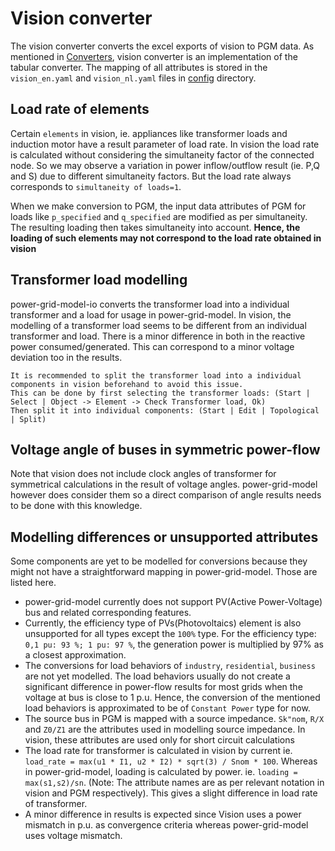 <!--
SPDX-FileCopyrightText: Contributors to the Power Grid Model project <powergridmodel@lfenergy.org>
SPDX-License-Identifier: MPL-2.0
-->

# Vision converter

The vision converter converts the excel exports of vision to PGM data. As mentioned in [Converters](converters/converter.md), vision converter is an implementation of the tabular converter.
The mapping of all attributes is stored in the `vision_en.yaml` and `vision_nl.yaml` files in [config](https://github.com/PowerGridModel/power-grid-model-io/tree/main/src/power_grid_model_io/config) directory.

## Load rate of elements 

Certain `elements` in vision, ie. appliances like transformer loads and induction motor have a result parameter of load rate.
In vision the load rate is calculated without considering the simultaneity factor of the connected node.
So we may observe a variation in power inflow/outflow result (ie. P,Q and S) due to different simultaneity factors. But the load rate always corresponds to `simultaneity of loads=1`.

When we make conversion to PGM, the input data attributes of PGM for loads like `p_specified` and `q_specified` are modified as per simultaneity. The resulting loading then takes simultaneity into account. 
**Hence, the loading of such elements may not correspond to the load rate obtained in vision**

## Transformer load modelling

power-grid-model-io converts the transformer load into a individual transformer and a load for usage in power-grid-model. 
In vision, the modelling of a transformer load seems to be different from an individual transformer and load.
There is a minor difference in both in the reactive power consumed/generated. 
This can correspond to a minor voltage deviation too in the results.

```{tip}
It is recommended to split the transformer load into a individual components in vision beforehand to avoid this issue.
This can be done by first selecting the transformer loads: (Start | Select | Object -> Element -> Check Transformer load, Ok)
Then split it into individual components: (Start | Edit | Topological | Split)
```

## Voltage angle of buses in symmetric power-flow

Note that vision does not include clock angles of transformer for symmetrical calculations in the result of voltage angles. power-grid-model however does consider them so a direct comparison of angle results needs to be done with this knowledge.

## Modelling differences or unsupported attributes

Some components are yet to be modelled for conversions because they might not have a straightforward mapping in power-grid-model. Those are listed here.

- power-grid-model currently does not support PV(Active Power-Voltage) bus and related corresponding features. 
- Currently, the efficiency type of PVs(Photovoltaics) element is also unsupported for all types except the `100%` type. For the efficiency type: `0,1 pu: 93 %; 1 pu: 97 %`, the generation power is multiplied by 97% as a closest approximation.
- The conversions for load behaviors of `industry`, `residential`, `business` are not yet modelled. The load behaviors usually do not create a significant difference in power-flow results for most grids when the voltage at bus is close to 1 p.u. Hence, the conversion of the mentioned load behaviors is approximated to be of `Constant Power` type for now. 
- The source bus in PGM is mapped with a source impedance. `Sk"nom`, `R/X` and `Z0/Z1` are the attributes used in modelling source impedance. In vision, these attributes are used only for short circuit calculations
- The load rate for transformer is calculated in vision by current ie. `load_rate = max(u1 * I1, u2 * I2) * sqrt(3) / Snom * 100`. Whereas in power-grid-model, loading is calculated by power. ie. `loading = max(s1,s2)/sn`. (Note: The attribute names are as per relevant notation in vision and PGM respectively). This gives a slight difference in load rate of transformer.
- A minor difference in results is expected since Vision uses a power mismatch in p.u. as convergence criteria whereas power-grid-model uses voltage mismatch.
